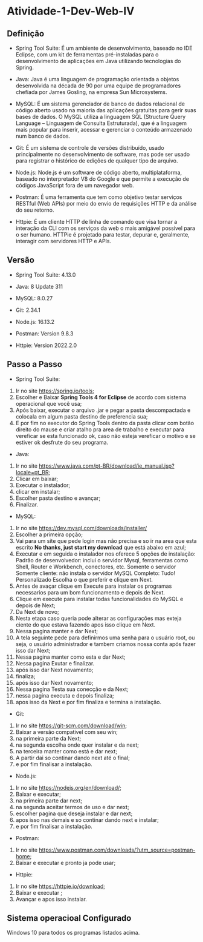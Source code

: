 # Atividade-1-Dev-Web-IV

## Definição

* Spring Tool Suite: É um ambiente de desenvolvimento, baseado no IDE Eclipse, com um kit de ferramentas pré-instaladas para o 
desenvolvimento de aplicações em Java utilizando tecnologias do Spring.

* Java: Java é uma linguagem de programação orientada a objetos desenvolvida na década de 90 por uma equipe de programadores chefiada 
por James Gosling, na empresa Sun Microsystems.

* MySQL: É um sistema gerenciador de banco de dados relacional de código aberto usado na maioria das aplicações gratuitas para gerir 
suas bases de dados. O MySQL utiliza a linguagem SQL (Structure Query Language – Linguagem de Consulta Estruturada), que é a linguagem 
mais popular para inserir, acessar e gerenciar o conteúdo armazenado num banco de dados.

* Git: É um sistema de controle de versões distribuído, usado principalmente no desenvolvimento de software, mas pode ser usado para registrar 
o histórico de edições de qualquer tipo de arquivo.

* Node.js: Node.js é um software de código aberto, multiplataforma, baseado no interpretador V8 do Google e que permite a execução de códigos 
JavaScript fora de um navegador web.

* Postman: É uma ferramenta que tem como objetivo testar serviços RESTful (Web APIs) por meio do envio de requisições HTTP e da análise do seu retorno.

* Httpie: É um cliente HTTP de linha de comando que visa tornar a interação da CLI com os serviços da web o mais amigável possível para o ser 
humano. HTTPie é projetado para testar, depurar e, geralmente, interagir com servidores HTTP e APIs.

## Versão

* Spring Tool Suite: 4.13.0

* Java:  8 Update 311

* MySQL: 8.0.27

* Git: 2.34.1

* Node.js: 16.13.2

* Postman: Version 9.8.3

* Httpie: Version 2022.2.0

## Passo a Passo

* Spring Tool Suite: 
1. Ir no site https://spring.io/tools;
2. Escolher e Baixar **Spring Tools 4 for Eclipse** de acordo com sistema operacional que você usa;
3. Após baixar, executar o arquivo .jar e pegar a pasta descompactada e colocala em algum pasta destino de preferencia sua;
4. E por fim no executor do Spring Tools dentro da pasta clicar com botão direito do mause e criar atalho pra area de trabalho 
e executar para vereficar se esta funcionado ok, caso não esteja vereficar o motivo e se estiver ok desfrute do seu programa.

* Java: 
1. Ir no site https://www.java.com/pt-BR/download/ie_manual.jsp?locale=pt_BR;
2. Clicar em baixar;
3. Executar o instalador;
4. clicar em instalar;
5. Escolher pasta destino e avançar;
6. Finalizar.

* MySQL:
1. Ir no site https://dev.mysql.com/downloads/installer/
2. Escolher a primeira opção;
3. Vai para um site que pede login mas não precisa e so ir na area que esta escrito **No thanks, just start my download** que está
abaixo em azul;
4. Executar e em seguida o instalador nos oferece 5 opções de instalação:
Padrão de desenvolvedor: inclui o servidor Mysql, ferramentas como Shell, Router e Workbench, conectores, etc.
Somente o servidor
Somente cliente: não instala o servidor MySQL
Completo: Tudo!
Personalizado
Escolha o que preferir e clique em Next.
5. Antes de avaçar clique em Execute para instalar os programas necessarios para um bom funcionamento e depois de Next.
6. Clique em execute para instalar todas funcionalidades do MySQL e depois de Next;
7. Da Next de novo;
8. Nesta etapa caso queria pode alterar as configurações mas exteja ciente do que estava fazendo apos isso clique em Next.
9. Nessa pagina manter e dar Next;
10. A tela seguinte pede para definirmos uma senha para o usuário root, ou seja, o usuário administrador e  tambem criamos nossa 
conta após fazer isso dar Next;
11. Nessa pagina manter como esta e dar Next;
12. Nessa pagina Exutar e finalizar.
13. após isso dar  Next novamento;
14. finaliza;
15. após isso dar  Next novamento;
16. Nessa pagina Testa sua conecção e da Next;
17. nessa pagina executa e depois finaliza;
18. apos isso da Next e por fim finaliza e termina a instalação.

* Git:
1. Ir no site https://git-scm.com/download/win;
2. Baixar a versão compativel com seu win;
3. na primeira parte da Next;
4. na segunda escolha onde quer instalar e da next;
5. na terceira manter como está e dar next;
6. A partir dai so continar dando next até o final;
7. e por fim finalisar a instalação.

* Node.js:
1. Ir no site https://nodejs.org/en/download/;
2. Baixar  e executar;
3. na primeira parte dar next;
4. na segunda aceitar termos de uso e dar next;
5. escolher pagina que deseja instalar e dar next;
6. apos isso nas demais e so continar dando next e instalar;
7. e por fim finalisar a instalação.

* Postman:
1. Ir no site https://www.postman.com/downloads/?utm_source=postman-home;
2. Baixar  e executar e pronto ja pode usar;

* Httpie:
1. Ir no site https://httpie.io/download;
2. Baixar  e executar ;
3. Avançar e apos isso instalar.


## Sistema operacioal Configurado

Windows 10 para todos os programas listados acima.

